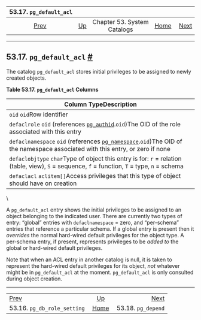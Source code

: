 <!--?xml version="1.0" encoding="UTF-8" standalone="no"?-->

|                        53.17. `pg_default_acl`                       |                                                   |                             |                                                       |                                                    |
| :------------------------------------------------------------------: | :------------------------------------------------ | :-------------------------: | ----------------------------------------------------: | -------------------------------------------------: |
| [Prev](catalog-pg-db-role-setting.html "53.16. pg_db_role_setting")  | [Up](catalogs.html "Chapter 53. System Catalogs") | Chapter 53. System Catalogs | [Home](index.html "PostgreSQL 17devel Documentation") |  [Next](catalog-pg-depend.html "53.18. pg_depend") |

***

## 53.17. `pg_default_acl` [#](#CATALOG-PG-DEFAULT-ACL)

The catalog `pg_default_acl` stores initial privileges to be assigned to newly created objects.

**Table 53.17. `pg_default_acl` Columns**

| Column TypeDescription                                                                                                                                                           |
| -------------------------------------------------------------------------------------------------------------------------------------------------------------------------------- |
| `oid` `oid`Row identifier                                                                                                                                                        |
| `defaclrole` `oid` (references [`pg_authid`](catalog-pg-authid.html "53.8. pg_authid").`oid`)The OID of the role associated with this entry                                      |
| `defaclnamespace` `oid` (references [`pg_namespace`](catalog-pg-namespace.html "53.32. pg_namespace").`oid`)The OID of the namespace associated with this entry, or zero if none |
| `defaclobjtype` `char`Type of object this entry is for: `r` = relation (table, view), `S` = sequence, `f` = function, `T` = type, `n` = schema                                   |
| `defaclacl` `aclitem[]`Access privileges that this type of object should have on creation                                                                                        |

\

A `pg_default_acl` entry shows the initial privileges to be assigned to an object belonging to the indicated user. There are currently two types of entry: “global” entries with `defaclnamespace` = zero, and “per-schema” entries that reference a particular schema. If a global entry is present then it *overrides* the normal hard-wired default privileges for the object type. A per-schema entry, if present, represents privileges to be *added to* the global or hard-wired default privileges.

Note that when an ACL entry in another catalog is null, it is taken to represent the hard-wired default privileges for its object, *not* whatever might be in `pg_default_acl` at the moment. `pg_default_acl` is only consulted during object creation.

***

|                                                                      |                                                       |                                                    |
| :------------------------------------------------------------------- | :---------------------------------------------------: | -------------------------------------------------: |
| [Prev](catalog-pg-db-role-setting.html "53.16. pg_db_role_setting")  |   [Up](catalogs.html "Chapter 53. System Catalogs")   |  [Next](catalog-pg-depend.html "53.18. pg_depend") |
| 53.16. `pg_db_role_setting`                                          | [Home](index.html "PostgreSQL 17devel Documentation") |                                 53.18. `pg_depend` |
